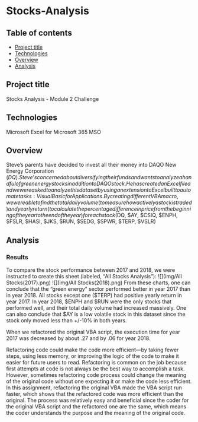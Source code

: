 # Stocks-Analysis

## Table of contents
* [Project title](#project-title)
* [Technologies](#technologies)
* [Overview](#overview)
* [Analysis](#analysis)




## Project title
Stocks Analysis - Module 2 Challenge 

## Technologies
Microsoft Excel for Microsoft 365 MSO

## Overview 
Steve’s parents have decided to invest all their money into DAQO New Energy Corporation ($DQ). Steve’s concerned about diversifying their funds and wants to analyze a handful of green energy stocks in addition to DAQO stock. He has created an Excel file and we were asked to analyze this dataset by using an extension to Excel built to automate tasks: Visual Basic for Applications. 
By creating different VBA macro, we were able to find the total daily volume (to measure how actively a stock is traded) and yearly return (to calculate the percentage difference in price from the beginning of the year to the end of the year) for each stock ($DQ, $AY, $CSIQ, $ENPH, $FSLR, $HASI, $JKS, $RUN, $SEDG, $SPWR, $TERP, $VSLR) 

## Analysis
### Results ###
To compare the stock performance between 2017 and 2018, we were instructed to create this sheet (labeled, “All Stocks Analysis”):
![](img/All Stocks(2017).png)
![](img/All Stocks(2018).png)
From these charts, one can conclude that the “green energy” sector performed better in year 2017 than in year 2018. All stocks except one ($TERP) had positive yearly return in year 2017. In year 2018, $ENPH and $RUN were the only stocks that performed well, and their total daily volume had increased massively. One can also conclude that $AY is a low volatile stock in this dataset since the stock only moved less than +/-10% in both years. 

When we refactored the original VBA script, the execution time for year 2017 was decreased by about .27 and by .06 for year 2018.

Refactoring code could make the code more efficient—by taking fewer steps, using less memory, or improving the logic of the code to make it easier for future users to read. Refactoring is common on the job because first attempts at code is not always be the best way to accomplish a task. However, sometimes refactoring code process could change the meaning of the original code without one expecting it or make the code less efficient. 
In this assignment, refactoring the original VBA made the VBA script run faster, which shows that the refactored code was more efficient than the original.  The process was relatively easy and beneficial since the coder for the original VBA script and the refactored one are the same, which means the coder understands the purpose and the meaning of the original code. 


